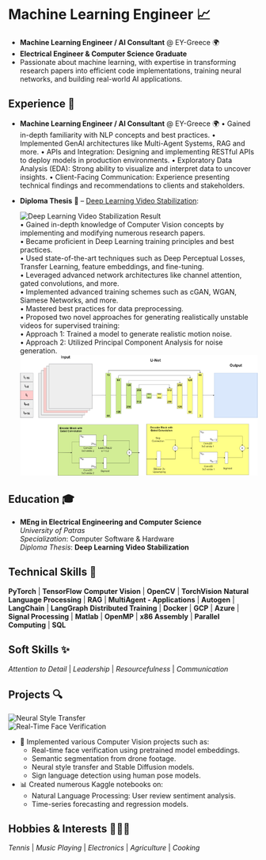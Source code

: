 # **Machine Learning Engineer** 📈  

- **Machine Learning Engineer / AI Consultant** @ EY-Greece 🌍  
- **Electrical Engineer & Computer Science Graduate**  
-  Passionate about machine learning, with expertise in transforming research papers into efficient code implementations, training neural networks, and building real-world AI applications.  

## **Experience** 💼  
- **Machine Learning Engineer / AI Consultant** @ EY-Greece 🌍
 • Gained in-depth familiarity with NLP concepts and best practices.
 • Implemented GenAI architectures like Multi-Agent Systems, RAG
   and more.
 • APIs and Integration: Designing and implementing RESTful APIs to
   deploy models in production environments.
 • Exploratory Data Analysis (EDA): Strong ability to visualize and
   interpret data to uncover insights.
 • Client-Facing Communication: Experience presenting technical
   findings and recommendations to clients and stakeholders.
  
 - **Diploma Thesis** 📝 – [Deep Learning Video Stabilization](/assets/thesis.pdf):
   
   ![Deep Learning Video Stabilization Result](/assets/img/stab_result.gif)  
   • Gained in-depth knowledge of Computer Vision concepts by implementing and modifying numerous research papers.  
   • Became proficient in Deep Learning training principles and best practices.  
   • Used state-of-the-art techniques such as Deep Perceptual Losses, Transfer Learning, feature embeddings, and fine-tuning.  
   • Leveraged advanced network architectures like channel attention, gated convolutions, and more.  
   • Implemented advanced training schemes such as cGAN, WGAN, Siamese Networks, and more.  
   • Mastered best practices for data preprocessing.  
   • Proposed two novel approaches for generating realistically unstable videos for supervised training:  
     • Approach 1: Trained a model to generate realistic motion noise.  
     • Approach 2: Utilized Principal Component Analysis for noise generation.
   ![DMBVS_UNET Architecture](/assets/img/DMBVS_UNET.png)  

## **Education** 🎓  
- **MEng in Electrical Engineering and Computer Science**  
  *University of Patras*  
  *Specialization*: Computer Software & Hardware  
  *Diploma Thesis*: **Deep Learning Video Stabilization**


## **Technical Skills** 🔧
**PyTorch** | **TensorFlow** 
**Computer Vision** | **OpenCV** | **TorchVision** 
**Natural Language Processing** | **RAG** | **MultiAgent - Applications** | **Autogen** | **LangChain** | **LangGraph** 
**Distributed Training** | **Docker** | **GCP** | **Azure** |
**Signal Processing** | **Matlab** | **OpenMP** | **x86 Assembly** | **Parallel Computing** | **SQL**  


## **Soft Skills** ✨  
*Attention to Detail* | *Leadership* | *Resourcefulness* | *Communication*

## **Projects** 🔍  
![Neural Style Transfer](/assets/img/neural_style.gif)  
                ![Real-Time Face Verification](/assets/img/faceid.gif)


- 🎥 Implemented various Computer Vision projects such as:  
  - Real-time face verification using pretrained model embeddings.  
  - Semantic segmentation from drone footage.  
  - Neural style transfer and Stable Diffusion models.  
  - Sign language detection using human pose models.  
- 📊 Created numerous Kaggle notebooks on:  
  - Natural Language Processing: User review sentiment analysis.  
  - Time-series forecasting and regression models.


## **Hobbies & Interests** 🎾🎶🔌  
*Tennis* | *Music Playing* | *Electronics* | *Agriculture* | *Cooking*
